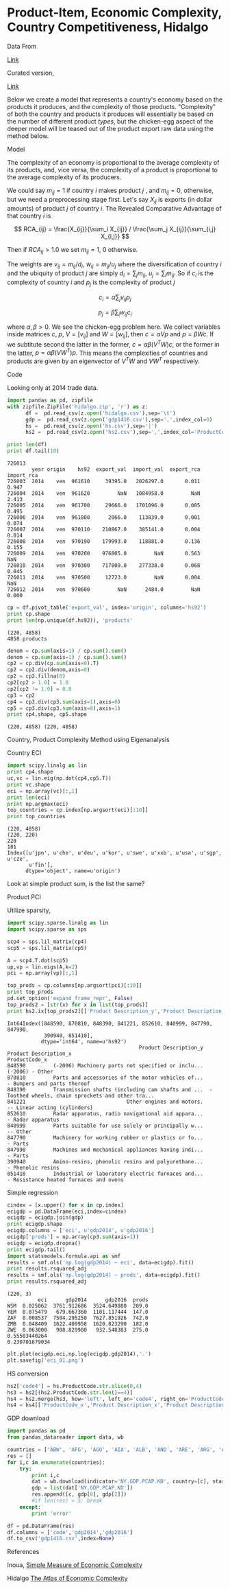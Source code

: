 # Product-Item, Economic Complexity, Country Competitiveness, Hidalgo

Data From

[Link](http://atlas.media.mit.edu/en/resources/data/)

Curated version,

[Link](https://drive.google.com/uc?export=view&id=1gYwaE_aLDQIfcGxIKiRcroHBTsvguBxP)

Below we create a model that represents a country's economy based on
the products it produces, and the complexity of those
products. "Complexity" of both the country and products it produces
will essentially be based on the number of different product *types*,
but the chicken-egg aspect of the deeper model will be teased out of
the product export raw data using the method below.

Model

The complexity of an economy is proportional to the average complexity
of its products, and, vice versa, the complexity of a product is
proportional to the average complexity of its producers. 

We could say $m_{ij}=1$ if country $i$ makes product $j$ , and
$m_{ij}=0$, otherwise, but we need a preprocessing stage first. Let's
say $X_{ij}$ is exports (in dollar amounts) of product $j$ of country
$i$. The Revealed Comparative Advantage of that country $i$ is

$$
RCA_{ij} = \frac{X_{ij}}{\sum_i X_{ij}} / \frac{\sum_j X_{ij}}{\sum_{i,j} X_{i,j}}
$$

Then if $RCA_{ij} > 1.0$ we set $m_{ij}=1$, 0 otherwise. 

The weights are $v_{ij} = m_{ij} / d_i$, $w_{ij}=m_{ij}/u_j$ where
the diversification of country $i$ and the ubiquity of product $j$ are
simply $d_i = \sum_j m_{ij}$, $u_j = \sum_i m_{ij}$. So if $c_i$ is
the complexity of country $i$ and $p_j$ is the complexity of product
$j$

$$
c_i = \alpha \sum_j v_{ij}p_j
$$

$$
p_j  = \beta \sum_i w_{ij} c_i
$$

where $\alpha,\beta>0$. We see the chicken-egg problem here. We
collect variables inside matrices $c$, $p$, $V=[v_{ij}]$ and
$W=[w_{ij}]$, then $c = \alpha V p$ and $p = \beta W c$.  If we
subtitute second the latter in the former, $c = \alpha \beta (V^T W)
c$, or the former in the latter, $p = \alpha \beta (V W^T) p$. This
means the complexities of countries and products are given by an
eigenvector of $V^T W$ and $V W^T$ respectively.

Code

Looking only at 2014 trade data.


```python
import pandas as pd, zipfile
with zipfile.ZipFile('hidalgo.zip', 'r') as z:
      df =  pd.read_csv(z.open('hidalgo.csv'),sep='\t')
      gdp =  pd.read_csv(z.open('gdp1416.csv'),sep=',',index_col=0)
      hs =  pd.read_csv(z.open('hs.csv'),sep='|')
      hs2 =  pd.read_csv(z.open('hs2.csv'),sep=',',index_col='ProductCode_x')

print len(df)
print df.tail(10)
```

```
726013
        year origin    hs92  export_val  import_val  export_rca  import_rca
726003  2014    ven  961610     39395.0   2026297.0       0.011       0.947
726004  2014    ven  961620         NaN   1084958.0         NaN       2.413
726005  2014    ven  961700     29666.0   1701096.0       0.005       0.495
726006  2014    ven  961800      2066.0    113839.0       0.001       0.074
726007  2014    ven  970110    210867.0    385141.0       0.004       0.014
726008  2014    ven  970190    179993.0    118881.0       0.136       0.155
726009  2014    ven  970200    976805.0         NaN       0.563         NaN
726010  2014    ven  970300    717009.0    277338.0       0.068       0.045
726011  2014    ven  970500     12723.0         NaN       0.004         NaN
726012  2014    ven  970600         NaN      2484.0         NaN       0.000
```

```python
cp = df.pivot_table('export_val', index='origin', columns='hs92')
print cp.shape
print len(np.unique(df.hs92)), 'products'
```

```
(220, 4858)
4858 products
```

```python
denom = cp.sum(axis=1) / cp.sum().sum()
denom = cp.sum(axis=1) / cp.sum().sum()
cp2 = cp.div(cp.sum(axis=0).T)
cp2 = cp2.div(denom,axis=0)
cp2 = cp2.fillna(0)
cp2[cp2 > 1.0] = 1.0
cp2[cp2 != 1.0] = 0.0
cp3 = cp2
cp4 = cp3.div(cp3.sum(axis=1),axis=0)
cp5 = cp3.div(cp3.sum(axis=0),axis=1)
print cp4.shape, cp5.shape
```

```
(220, 4858) (220, 4858)
```

Country, Product Complexity Method using Eigenanalysis

Country ECI

```python
import scipy.linalg as lin
print cp4.shape
uc,vc = lin.eig(np.dot(cp4,cp5.T))
print vc.shape
eci = np.array(vc)[:,1]
print len(eci)
print np.argmax(eci)
top_countries = cp.index[np.argsort(eci)[:10]]
print top_countries
```

```
(220, 4858)
(220, 220)
220
181
Index([u'jpn', u'che', u'deu', u'kor', u'swe', u'xxb', u'usa', u'sgp', u'cze',
       u'fin'],
      dtype='object', name=u'origin')
```

Look at simple product sum, is the list the same?

Product PCI

Utilize sparsity, 

```python
import scipy.sparse.linalg as lin
import scipy.sparse as sps

scp4 = sps.lil_matrix(cp4)
scp5 = sps.lil_matrix(cp5)

A = scp4.T.dot(scp5)
up,vp = lin.eigs(A,k=2)
pci = np.array(vp)[:,1]
```

```python
top_prods = cp.columns[np.argsort(pci)[:10]]
print top_prods
pd.set_option('expand_frame_repr', False)
top_prods2 = [str(x) for x in list(top_prods)]
print hs2.ix[top_prods2][['Product Description_y','Product Description_x']]
```

```
Int64Index([848590, 870810, 848390, 841221, 852610, 840999, 847790, 847990,
            390940, 851410],
           dtype='int64', name=u'hs92')
                                           Product Description_y                              Product Description_x
ProductCode_x                                                                                                      
848590         (-2006) Machinery parts not specified or inclu...                                    (-2006) - Other
870810         Parts and accessories of the motor vehicles of...                        - Bumpers and parts thereof
848390         Transmission shafts (including cam shafts and ...  -Toothed wheels, chain sprockets and other tra...
841221                                 Other engines and motors.                       -- Linear acting (cylinders)
852610         Radar apparatus, radio navigational aid appara...                                  - Radar apparatus
840999         Parts suitable for use solely or principally w...                                           -- Other
847790         Machinery for working rubber or plastics or fo...                                            - Parts
847990         Machines and mechanical appliances having indi...                                            - Parts
390940         Amino-resins, phenolic resins and polyurethane...                                  - Phenolic resins
851410         Industrial or laboratory electric furnaces and...             - Resistance heated furnaces and ovens
```

Simple regression

```python
cindex = [x.upper() for x in cp.index]
ecigdp = pd.DataFrame(eci,index=cindex)
ecigdp = ecigdp.join(gdp)
print ecigdp.shape
ecigdp.columns = ['eci', u'gdp2014', u'gdp2016']
ecigdp['prods'] = np.array(cp3.sum(axis=1))
ecigdp = ecigdp.dropna()
print ecigdp.tail()
import statsmodels.formula.api as smf
results = smf.ols('np.log(gdp2014) ~ eci', data=ecigdp).fit()
print results.rsquared_adj
results = smf.ols('np.log(gdp2014) ~ prods', data=ecigdp).fit()
print results.rsquared_adj
```

```
(220, 3)
          eci      gdp2014      gdp2016  prods
WSM  0.025062  3761.912686  3524.649880  209.0
YEM  0.075479   679.667360  1101.117444  147.0
ZAF  0.008537  7504.295250  7627.851926  742.0
ZMB  0.048409  1622.409958  1620.823290  182.0
ZWE  0.063000   908.829980   932.548383  275.0
0.55503440264
0.230701679034
```

```python
plt.plot(ecigdp.eci,np.log(ecigdp.gdp2014),'.')
plt.savefig('eci_01.png')
```


HS conversion

```python
hs2['code4'] = hs.ProductCode.str.slice(0,4)
hs3 = hs2[(hs2.ProductCode.str.len()==4)]
hs4 = hs2.merge(hs3, how='left', left_on='code4', right_on='ProductCode')
hs4 = hs4[['ProductCode_x','Product Description_x','Product Description_y']]
```

GDP download

```python
import pandas as pd
from pandas_datareader import data, wb

countries = ['ABW', 'AFG', 'AGO', 'AIA', 'ALB', 'AND', 'ARE', 'ARG', 'ARM', 'ASM', 'ATF', 'ATG', 'AUS', 'AUT', 'AZE', 'BDI', 'BEN', 'BES', 'BFA', 'BGD', 'BGR', 'BHR', 'BHS', 'BIH', 'BLR', 'BLX', 'BLZ', 'BMU', 'BOL', 'BRA', 'BRB', 'BRN', 'BTN', 'CAF', 'CAN', 'CCK', 'CHE', 'CHL', 'CHN', 'CIV', 'CMR', 'COD', 'COG', 'COK', 'COL', 'COM', 'CPV', 'CRI', 'CUB', 'CUW', 'CXR', 'CYM', 'CYP', 'CZE', 'DEU', 'DJI', 'DMA', 'DNK', 'DOM', 'DZA', 'ECU', 'EGY', 'ERI', 'ESP', 'EST', 'ETH', 'FIN', 'FJI', 'FLK', 'FRA', 'FSM', 'GAB', 'GBR', 'GEO', 'GHA', 'GIB', 'GIN', 'GMB', 'GNB', 'GNQ', 'GRC', 'GRD', 'GRL', 'GTM', 'GUM', 'GUY', 'HKG', 'HND', 'HRV', 'HTI', 'HUN', 'IDN', 'IND', 'IOT', 'IRL', 'IRN', 'IRQ', 'ISL', 'ISR', 'ITA', 'JAM', 'JOR', 'JPN', 'KAZ', 'KEN', 'KGZ', 'KHM', 'KIR', 'KNA', 'KOR', 'KWT', 'LAO', 'LBN', 'LBR', 'LBY', 'LCA', 'LKA', 'LTU', 'LVA', 'MAC', 'MAF', 'MAR', 'MDA', 'MDG', 'MDV', 'MEX', 'MHL', 'MKD', 'MLI', 'MLT', 'MMR', 'MNE', 'MNG', 'MNP', 'MOZ', 'MRT', 'MSR', 'MUS', 'MWI', 'MYS', 'NCL', 'NER', 'NFK', 'NGA', 'NIC', 'NIU', 'NLD', 'NOR', 'NPL', 'NRU', 'NZL', 'OMN', 'PAK', 'PAN', 'PCN', 'PER', 'PHL', 'PLW', 'PNG', 'POL', 'PRK', 'PRT', 'PRY', 'PSE', 'PYF', 'QAT', 'ROU', 'RUS', 'RWA', 'SAU', 'SDN', 'SEN', 'SGP', 'SHN', 'SLB', 'SLE', 'SLV', 'SMR', 'SOM', 'SPM', 'SRB', 'SSD', 'STP', 'SUR', 'SVK', 'SVN', 'SWE', 'SYC', 'SYR', 'TCA', 'TCD', 'TGO', 'THA', 'TJK', 'TKL', 'TKM', 'TLS', 'TON', 'TTO', 'TUN', 'TUR', 'TUV', 'TZA', 'UGA', 'UKR', 'URY', 'USA', 'UZB', 'VCT', 'VEN', 'VGB', 'VNM', 'VUT', 'WLF', 'WSM', 'XXB', 'YEM', 'ZAF', 'ZMB', 'ZWE']
res = []
for i,c in enumerate(countries):
    try:
        print i,c
        dat = wb.download(indicator='NY.GDP.PCAP.KD', country=[c], start=2014, end=2016)
        gdp = list(dat['NY.GDP.PCAP.KD']) 
        res.append([c, gdp[0], gdp[2]])
        #if len(res) > 5: break
    except:
        print 'error'

df = pd.DataFrame(res)
df.columns = ['code','gdp2014','gdp2016']
df.to_csv('gdp1416.csv',index=None)
```

References

Inoua, <a href="https://arxiv.org/pdf/1601.05012.pdf">Simple Measure of Economic Complexity</a>

Hidalgo <a href="https://oec.world/static/pdf/atlas/AtlasOfEconomicComplexity_Part_I.pdf">The Atlas of Economic Complexity</a>
